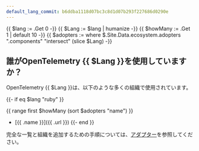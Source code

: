 ```yaml
---
default_lang_commit: b6ddba1118d07bc3c8d1d07b293f227686d0290e
---
```


{{ $lang := .Get 0 -}}
{{ $Lang := $lang | humanize -}}
{{ $howMany := .Get 1 | default 10 -}}
{{ $adopters := where $.Site.Data.ecosystem.adopters ".components" "intersect" (slice $Lang) -}}

## 誰がOpenTelemetry {{ $Lang }}を使用していますか？

OpenTelemetry {{ $Lang }}は、以下のような多くの組織で使用されています。

{{- if eq $lang "ruby" }}

{{ range first $howMany (sort $adopters "name") }}
- [{{ .name }}]({{ .url }})
{{- end }}

完全な一覧と組織を追加するための手順については、[アダプター](/ecosystem/adopters/)を参照してください。
